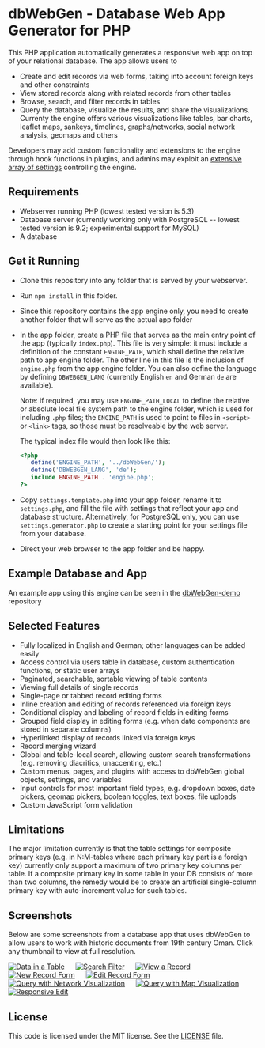 # dbWebGen - Database Web App Generator for PHP
This PHP application automatically generates a responsive web app on top of your relational database. The app allows users to
* Create and edit records via web forms, taking into account foreign keys and other constraints
* View stored records along with related records from other tables
* Browse, search, and filter records in tables
* Query the database, visualize the results, and share the visualizations. Currenty the engine offers various visualizations like tables, bar charts, leaflet maps, sankeys, timelines, graphs/networks, social network analysis, geomaps and others

Developers may add custom functionality and extensions to the engine through hook functions in plugins, and admins may exploit an [extensive array of settings](settings.template.php) controlling the engine.

## Requirements
* Webserver running PHP (lowest tested version is 5.3)
* Database server (currently working only with PostgreSQL -- lowest tested version is 9.2; experimental support for MySQL)
* A database

## Get it Running
* Clone this repository into any folder that is served by your webserver.
* Run `npm install` in this folder.
* Since this repository contains the app engine only, you need to create another folder that will serve as the actual app folder
* In the app folder, create a PHP file that serves as the main entry point of the app (typically `index.php`). This file is very simple: it must include a definition of the constant `ENGINE_PATH`, which shall define the relative path to app engine folder. The other line in this file is the inclusion of `engine.php` from the app engine folder. You can also define the language by defining `DBWEBGEN_LANG` (currently English `en` and German `de` are available).

  Note: if required, you may use `ENGINE_PATH_LOCAL` to define the relative or absolute local file system path to the engine folder, which is used for including `.php` files; the `ENGINE_PATH` is used to point to files in `<script>` or `<link>` tags, so those must be resolveable by the web server.

  The typical index file would then look like this:

  ```php
  <?php
     define('ENGINE_PATH', '../dbWebGen/');
     define('DBWEBGEN_LANG', 'de');
     include ENGINE_PATH . 'engine.php';
  ?>
  ```
* Copy `settings.template.php` into your app folder, rename it to `settings.php`, and fill the file with settings that reflect your app and database structure. Alternatively, for PostgreSQL only, you can use `settings.generator.php` to create a starting point for your settings file from your database.
* Direct your web browser to the app folder and be happy.

## Example Database and App
An example app using this engine can be seen in the [dbWebGen-demo](https://github.com/eScienceCenter/dbWebGen-demo) repository

## Selected Features
* Fully localized in English and German; other languages can be added easily
* Access control via users table in database, custom authentication functions, or static user arrays
* Paginated, searchable, sortable viewing of table contents
* Viewing full details of single records
* Single-page or tabbed record editing forms
* Inline creation and editing of records referenced via foreign keys
* Conditional display and labeling of record fields in editing forms
* Grouped field display in editing forms (e.g. when date components are stored in separate columns)
* Hyperlinked display of records linked via foreign keys
* Record merging wizard
* Global and table-local search, allowing custom search transformations (e.g. removing diacritics, unaccenting, etc.)
* Custom menus, pages, and plugins with access to dbWebGen global objects, settings, and variables
* Input controls for most important field types, e.g. dropdown boxes, date pickers, geomap pickers, boolean toggles, text boxes, file uploads
* Custom JavaScript form validation

## Limitations
The major limitation currently is that the table settings for composite primary keys (e.g. in N:M-tables where each primary key part is a foreign key) currently only support a maximum of two primary key columns per table. If a composite primary key in some table in your DB consists of more than two columns, the remedy would be to create an artificial single-column primary key with auto-increment value for such tables.

## Screenshots
Below are some screenshots from a database app that uses dbWebGen to allow users to work with historic documents from 19th century Oman. Click any thumbnail to view at full resolution.

[![Data in a Table](https://esciencecenter.github.io/assets/dbWebGen/screenshots/alhamra/list_documents_th.png)](https://esciencecenter.github.io/assets/dbWebGen/screenshots/alhamra/list_documents.png)  
[![Search Filter](https://esciencecenter.github.io/assets/dbWebGen/screenshots/alhamra/filter_persons_th.png)](https://esciencecenter.github.io/assets/dbWebGen/screenshots/alhamra/filter_persons.png)  
[![View a Record](https://esciencecenter.github.io/assets/dbWebGen/screenshots/alhamra/view_document_th.png)](https://esciencecenter.github.io/assets/dbWebGen/screenshots/alhamra/view_document.png)  
[![New Record Form](https://esciencecenter.github.io/assets/dbWebGen/screenshots/alhamra/new_document_recipient_th.png)](https://esciencecenter.github.io/assets/dbWebGen/screenshots/alhamra/new_document_recipient.png)  
[![Edit Record Form](https://esciencecenter.github.io/assets/dbWebGen/screenshots/alhamra/edit_document_th.png)](https://esciencecenter.github.io/assets/dbWebGen/screenshots/alhamra/edit_document.png)  
[![Query with Network Visualization](https://esciencecenter.github.io/assets/dbWebGen/screenshots/alhamra/query_network_th.png)](https://esciencecenter.github.io/assets/dbWebGen/screenshots/alhamra/query_network.png)  
[![Query with Map Visualization](https://esciencecenter.github.io/assets/dbWebGen/screenshots/alhamra/query_map_th.png)](https://esciencecenter.github.io/assets/dbWebGen/screenshots/alhamra/query_map.png)  
[![Responsive Edit](https://esciencecenter.github.io/assets/dbWebGen/screenshots/alhamra/edit_responsive_th.png)](https://esciencecenter.github.io/assets/dbWebGen/screenshots/alhamra/edit_responsive.png)

## License
This code is licensed under the MIT license. See the [LICENSE](LICENSE) file.
